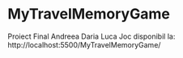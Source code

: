 # MyTravelMemoryGame
Proiect Final Andreea Daria Luca
Joc disponibil la:
http://localhost:5500/MyTravelMemoryGame/
